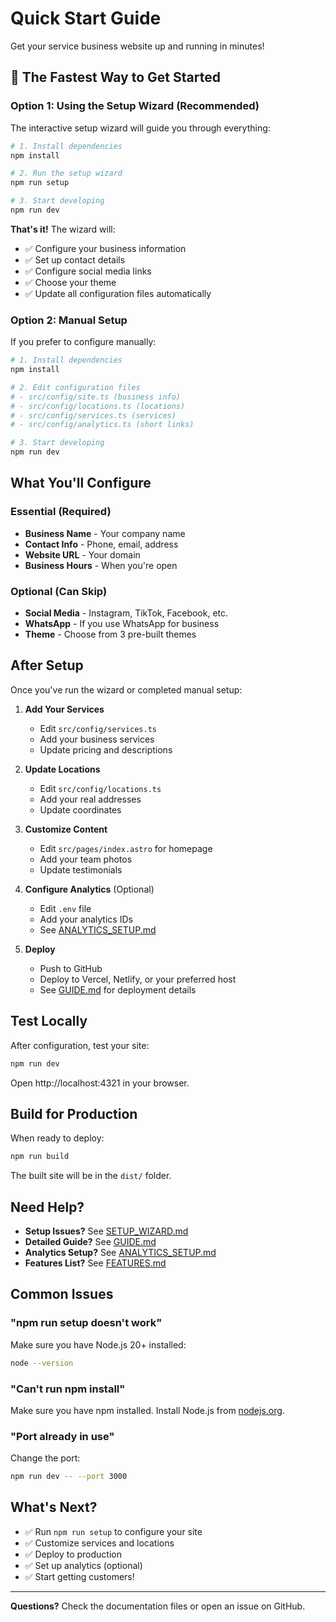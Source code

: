 # Quick Start Guide

Get your service business website up and running in minutes!

## 🎯 The Fastest Way to Get Started

### Option 1: Using the Setup Wizard (Recommended)

The interactive setup wizard will guide you through everything:

```bash
# 1. Install dependencies
npm install

# 2. Run the setup wizard
npm run setup

# 3. Start developing
npm run dev
```

**That's it!** The wizard will:
- ✅ Configure your business information
- ✅ Set up contact details
- ✅ Configure social media links
- ✅ Choose your theme
- ✅ Update all configuration files automatically

### Option 2: Manual Setup

If you prefer to configure manually:

```bash
# 1. Install dependencies
npm install

# 2. Edit configuration files
# - src/config/site.ts (business info)
# - src/config/locations.ts (locations)
# - src/config/services.ts (services)
# - src/config/analytics.ts (short links)

# 3. Start developing
npm run dev
```

## What You'll Configure

### Essential (Required)

- **Business Name** - Your company name
- **Contact Info** - Phone, email, address
- **Website URL** - Your domain
- **Business Hours** - When you're open

### Optional (Can Skip)

- **Social Media** - Instagram, TikTok, Facebook, etc.
- **WhatsApp** - If you use WhatsApp for business
- **Theme** - Choose from 3 pre-built themes

## After Setup

Once you've run the wizard or completed manual setup:

1. **Add Your Services**
   - Edit `src/config/services.ts`
   - Add your business services
   - Update pricing and descriptions

2. **Update Locations**
   - Edit `src/config/locations.ts`
   - Add your real addresses
   - Update coordinates

3. **Customize Content**
   - Edit `src/pages/index.astro` for homepage
   - Add your team photos
   - Update testimonials

4. **Configure Analytics** (Optional)
   - Edit `.env` file
   - Add your analytics IDs
   - See [ANALYTICS_SETUP.md](./ANALYTICS_SETUP.md)

5. **Deploy**
   - Push to GitHub
   - Deploy to Vercel, Netlify, or your preferred host
   - See [GUIDE.md](./GUIDE.md) for deployment details

## Test Locally

After configuration, test your site:

```bash
npm run dev
```

Open http://localhost:4321 in your browser.

## Build for Production

When ready to deploy:

```bash
npm run build
```

The built site will be in the `dist/` folder.

## Need Help?

- **Setup Issues?** See [SETUP_WIZARD.md](./SETUP_WIZARD.md)
- **Detailed Guide?** See [GUIDE.md](./GUIDE.md)
- **Analytics Setup?** See [ANALYTICS_SETUP.md](./ANALYTICS_SETUP.md)
- **Features List?** See [FEATURES.md](./FEATURES.md)

## Common Issues

### "npm run setup doesn't work"

Make sure you have Node.js 20+ installed:
```bash
node --version
```

### "Can't run npm install"

Make sure you have npm installed. Install Node.js from [nodejs.org](https://nodejs.org).

### "Port already in use"

Change the port:
```bash
npm run dev -- --port 3000
```

## What's Next?

- ✅ Run `npm run setup` to configure your site
- ✅ Customize services and locations
- ✅ Deploy to production
- ✅ Set up analytics (optional)
- ✅ Start getting customers!

---

**Questions?** Check the documentation files or open an issue on GitHub.

